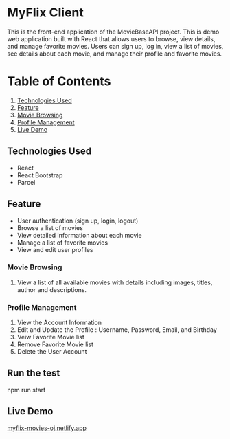 # **MyFlix Client**

This is the front-end application of the MovieBaseAPI project. This is demo web application built with React that allows users to browse, view details, and manage favorite movies. Users can sign up, log in, view a list of movies, see details about each movie, and manage their profile and favorite movies.

# Table of Contents

1. [Technologies Used](#technologies-used)
2. [Feature](#feature)
3. [Movie Browsing](#movie-browsing)
4. [Profile Management](#profile-management)
5. [Live Demo](#live-demo)

## **Technologies Used**

- React
- React Bootstrap
- Parcel

## **Feature**

- User authentication (sign up, login, logout)
- Browse a list of movies
- View detailed information about each movie
- Manage a list of favorite movies
- View and edit user profiles

### **Movie Browsing**

1. View a list of all available movies with details including images, titles, author and descriptions.

### **Profile Management**

1. View the Account Information
2. Edit and Update the Profile : Username, Password, Email, and Birthday
3. Veiw Favorite Movie list
4. Remove Favorite Movie list
5. Delete the User Account

## **Run the test**

npm run start

## **Live Demo**

[myflix-movies-oj.netlify.app](https://myflix-movies-oj.netlify.app)
